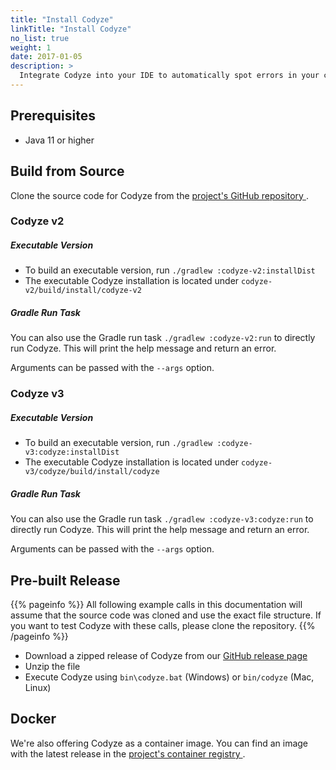 ```yaml
---
title: "Install Codyze"
linkTitle: "Install Codyze"
no_list: true
weight: 1
date: 2017-01-05
description: >
  Integrate Codyze into your IDE to automatically spot errors in your code or use it as a console application to manually explore source code. This page explains how to install Codyze.
---
```


## Prerequisites
* Java 11 or higher


## Build from Source
Clone the source code for Codyze from the [project's GitHub repository <i class="fas fa-external-link-alt"></i>](https://github.com/Fraunhofer-AISEC/codyze).

### Codyze v2
##### Executable Version
* To build an executable version, run `./gradlew :codyze-v2:installDist`
* The executable Codyze installation is located under `codyze-v2/build/install/codyze-v2`
##### Gradle Run Task
You can also use the Gradle run task `./gradlew :codyze-v2:run` to directly run Codyze.
This will print the help message and return an error.

Arguments can be passed with the `--args` option. 

### Codyze v3
##### Executable Version
* To build an executable version, run `./gradlew :codyze-v3:codyze:installDist`
* The executable Codyze installation is located under `codyze-v3/codyze/build/install/codyze`
##### Gradle Run Task
You can also use the Gradle run task `./gradlew :codyze-v3:codyze:run` to directly run Codyze.
This will print the help message and return an error.

Arguments can be passed with the `--args` option.


## Pre-built Release
{{% pageinfo %}}
All following example calls in this documentation will assume that the source code was cloned and use the exact file structure.
If you want to test Codyze with these calls, please clone the repository.
{{% /pageinfo %}}
* Download a zipped release of Codyze from our [GitHub release page <i class="fas fa-external-link-alt"></i>](https://github.com/Fraunhofer-AISEC/codyze/releases)
* Unzip the file
* Execute Codyze using `bin\codyze.bat` (Windows) or `bin/codyze` (Mac, Linux)


## Docker
We're also offering Codyze as a container image. You can find an image with the latest release in the [project's container registry <i class="fas fa-external-link-alt"></i>](https://github.com/Fraunhofer-AISEC/codyze/pkgs/container/codyze).

<!-- TODO: add description of container -->